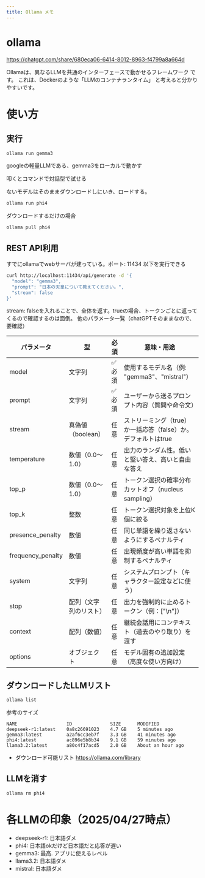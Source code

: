 ```yaml
---
title: Ollama メモ
---
```


# ollama

https://chatgpt.com/share/680eca06-6414-8012-8963-f4799a8a664d

Ollamaは、異なるLLMを共通のインターフェースで動かせるフレームワーク です。
これは、Dockerのような「LLMのコンテナランタイム」 と考えると分かりやすいです。

# 使い方

## 実行

```bash
ollama run gemma3
```
googleの軽量LLMである、gemma3をローカルで動かす

叩くとコマンドで対話型で試せる

ないモデルはそのままダウンロードしにいき、ロードする。

```bash
ollama run phi4
```

ダウンロードするだけの場合

```bash
ollama pull phi4
```

## REST API利用

すでにollamaでwebサーバが建っている。ポート: 11434
以下を実行できる

```bash
curl http://localhost:11434/api/generate -d '{
  "model": "gemma3",
  "prompt": "日本の天皇について教えてください。",
  "stream": false
}'
```

stream: falseを入れることで、全体を返す。trueの場合、トークンごとに返ってくるので確認するのは面倒。
他のパラメータ一覧（chatGPTそのままなので、要確認）

パラメータ | 型 | 必須 | 意味・用途
|---| ---| ---| ---| 
model | 文字列 | ✅ 必須 | 使用するモデル名（例: "gemma3"、"mistral"）
prompt | 文字列 | ✅ 必須 | ユーザーから送るプロンプト内容（質問や命令文）
stream | 真偽値（boolean） | 任意 | ストリーミング（true）か一括応答（false）か。デフォルトはtrue
temperature | 数値（0.0〜1.0） | 任意 | 出力のランダム性。低いと堅い答え、高いと自由な答え
top_p | 数値（0.0〜1.0） | 任意 | トークン選択の確率分布カットオフ（nucleus sampling）
top_k | 整数 | 任意 | トークン選択対象を上位K個に絞る
presence_penalty | 数値 | 任意 | 同じ単語を繰り返さないようにするペナルティ
frequency_penalty | 数値 | 任意 | 出現頻度が高い単語を抑制するペナルティ
system | 文字列 | 任意 | システムプロンプト（キャラクター設定などに使う）
stop | 配列（文字列のリスト） | 任意 | 出力を強制的に止めるトークン（例：["\n"]）
context | 配列（数値） | 任意 | 継続会話用にコンテキスト（過去のやり取り）を渡す
options | オブジェクト | 任意 | モデル固有の追加設定（高度な使い方向け）

## ダウンロードしたLLMリスト

```bash
ollama list
```
参考のサイズ

```
NAME                  ID              SIZE      MODIFIED          
deepseek-r1:latest    0a8c26691023    4.7 GB    5 minutes ago        
gemma3:latest         a2af6cc3eb7f    3.3 GB    41 minutes ago       
phi4:latest           ac896e5b8b34    9.1 GB    59 minutes ago       
llama3.2:latest       a80c4f17acd5    2.0 GB    About an hour ago    
```

- ダウンロード可能リスト
https://ollama.com/library

## LLMを消す

```bash
ollama rm phi4
```

# 各LLMの印象（2025/04/27時点）

- deepseek-r1: 日本語ダメ
- phi4: 日本語okだけど日本語だと応答が遅い
- gemma3: 最高. アプリに使えるレベル
- llama3.2: 日本語ダメ
- mistral: 日本語ダメ

